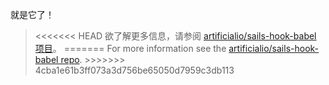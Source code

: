 就是它了！

<blockquote class="babel-callout babel-callout-info">
  <p>
<<<<<<< HEAD
    欲了解更多信息，请参阅 <a href="https://github.com/artificialio/sails-hook-babel">artificialio/sails-hook-babel 项目</a>。
=======
    For more information see the <a href="https://github.com/sane/sails-hook-babel">artificialio/sails-hook-babel repo</a>.
>>>>>>> 4cba1e61b3ff073a3d756be65050d7959c3db113
  </p>
</blockquote>
